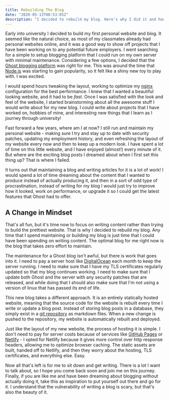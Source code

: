 ```yaml
---
title: Rebuilding The Blog
date: "2020-05-13T08:53:05Z"
description: "I decided to rebuild my blog. Here's why I did it and how this will change how I blog."
---
```


Early into university I decided to build my first personal website and blog. It seemed like the natural choice, as most of my classmates already had personal websites online, and it was a good way to show off projects that I have been working on to any potential future employers. I went searching for a simple to setup blogging platform that I could run on my own server with minimal maintenance. Considering a few options, I decided that the [Ghost blogging platform](https://ghost.org/) was right for me. This was around the time that [Node.js](https://ghost.org/) was starting to gain popularity, so it felt like a shiny new toy to play with. I was excited.

I would spend hours tweaking the layout, working to optimize my [nginx](https://www.nginx.com/) configuration for the best performance. I knew that I wanted a beautiful looking website, and it had to be _fast_. Once I was satisfied with the look and feel of the website, I started brainstorming about all the awesome stuff I would write about for my new blog. I could write about projects that I have worked on, hobbies of mine, and interesting new things that I learn as I journey through university!

Fast forward a few years, where am I at now? I still run and maintain my personal website - making sure I try and stay up to date with security patches, updating my employment history, and even refreshing the layout of my website every now and then to keep up a modern look. I have spent a lot of time on this little website, and I have enjoyed (almost!) every minute of it. But where are the exciting blog posts I dreamed about when I first set this thing up? That is where I failed.

It turns out that maintaining a blog and writing articles for it is a lot of work! I would spend a lot of time dreaming about the content that I wanted to produce instead of actually producing it, and then in a sort of odd type of procrastination, instead of writing for my blog I would just try to improve how it looked, work on performance, or upgrade it so I could get the latest features that Ghost had to offer.

## A Change in Mindset

That's all fun, but it's time now to focus on writing content rather than trying to build the prettiest website. That is why I decided to rebuild my blog. Any time that I spend maintaining or building my blog is just time that I could have been spending on writing content. The optimal blog for me right now is the blog that takes zero effort to maintain.

The maintenance for a Ghost blog isn't awful, but there is work that goes into it. I need to pay a server host like [DigitalOcean](https://www.digitalocean.com/) each month to keep the server running. I need to make sure that I have my TLS certificates regularly updated so that my blog continues working. I need to make sure that I update both Ghost and the server with any security patches that are released, and while doing that I should also make sure that I'm not using a version of linux that has passed its end of life.

This new blog takes a different approach. It is an entirely statically hosted website, meaning that the source code for the website is rebuilt every time I write or update a blog post. Instead of storing blog posts in a database, they simply exist in a [git repository](https://github.com/shaunbennett/blog) as markdown files. When a new change is pushed to the repository, my website is automatically rebuilt and deployed.

Just like the layout of my new website, the process of hosting it is simple. I don't need to pay for server costs because of services like [GitHub Pages](https://pages.github.com/) or [Netlify](https://www.netlify.com/) - I opted for Netlify because it gives more control over http response headers, allowing me to optimize browser caching. The static assets are built, handed off to Netlify, and then they worry about the hosting, TLS certificates, and everything else. Easy.

Now all that's left is for me to sit down and get writing. There is a lot I want to talk about, so I hope you come back soon and join me on this journey. Finally, if you are like me and have been dreaming about blogging without actually doing it, take this as inspiration to put yourself out there and go for it. I understand that the vulnerability of writing a blog is scary, but that's also the beauty of it.

